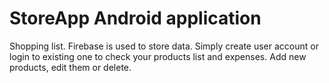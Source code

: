 # StoreApp Android application
Shopping list. Firebase is used to store data.
Simply create user account or login to existing one to check your products list and expenses.
Add new products, edit them or delete.

